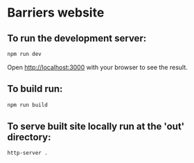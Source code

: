 # Barriers website

## To run the development server:

```bash
npm run dev
```
Open [http://localhost:3000](http://localhost:3000) with your browser to see the result.

## To build run:

```bash
npm run build
```

## To serve built site locally run at the 'out' directory:

```bash
http-server .
```